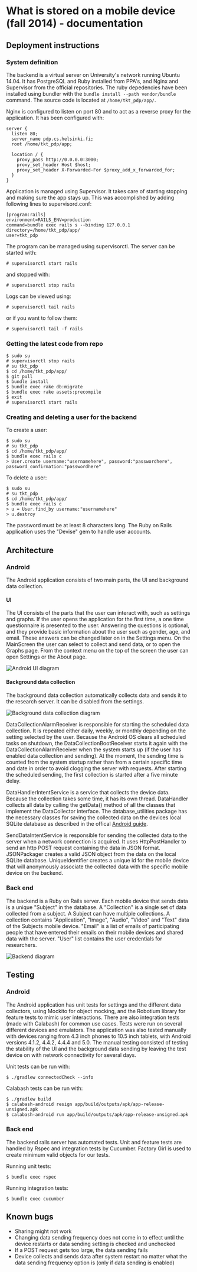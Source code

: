 What is stored on a mobile device (fall 2014) - documentation
=============================================================

Deployment instructions
-----------------------

### System definition

The backend is a virtual server on University's network running Ubuntu 14.04. It has PostgreSQL and Ruby installed from PPA's, and Nginx and Supervisor from the official repositories. The ruby depedencies have been installed using bundler with the `bundle install --path vendor/bundle` command. The source code is located at `/home/tkt_pdp/app/`.

Nginx is configured to listen on port 80 and to act as a reverse proxy for the application. It has been configured with:

```
server {
  listen 80;
  server_name pdp.cs.helsinki.fi;
  root /home/tkt_pdp/app;

  location / {
    proxy_pass http://0.0.0.0:3000;
    proxy_set_header Host $host;
    proxy_set_header X-Forwarded-For $proxy_add_x_forwarded_for;
  }
}
```

Application is managed using Supervisor. It takes care of starting stopping and making sure the app stays up. This was accomplished by adding following lines to supervisord.conf:

```
[program:rails]
environment=RAILS_ENV=production
command=bundle exec rails s --binding 127.0.0.1
directory=/home/tkt_pdp/app/
user=tkt_pdp
```

The program can be managed using supervisorctl. The server can be started with:

```
# supervisorctl start rails
```

and stopped with:

```
# supervisorctl stop rails
```

Logs can be viewed using:

```
# supervisorctl tail rails
```

or if you want to follow them:

```
# supervisorctl tail -f rails
```

### Getting the latest code from repo

```
$ sudo su
# supervisorctl stop rails
# su tkt_pdp
$ cd /home/tkt_pdp/app/
$ git pull
$ bundle install
$ bundle exec rake db:migrate
$ bundle exec rake assets:precompile
$ exit
# supervisorctl start rails
```

### Creating and deleting a user for the backend

To create a user:

```
$ sudo su
# su tkt_pdp
$ cd /home/tkt_pdp/app/
$ bundle exec rails c
> User.create username:"usernamehere", password:"passwordhere", password_confirmation:"passwordhere"
```

To delete a user:

```
$ sudo su
# su tkt_pdp
$ cd /home/tkt_pdp/app/
$ bundle exec rails c
> u = User.find_by username:"usernamehere"
> u.destroy
```

The password must be at least 8 characters long. The Ruby on Rails application uses the "Devise" gem to handle user accounts.

Architecture
------------

### Android

The Android application consists of two main parts, the UI and background data collection.

#### UI

The UI consists of the parts that the user can interact with, such as settings and graphs. If the user opens the application for the first time, a one time questionnaire is presented to the user. Answering the questions is optional, and they provide basic information about the user such as gender, age, and email. These answers can be changed later on in the Settings menu. On the MainScreen the user can select to collect and send data, or to open the Graphs page. From the context menu on the top of the screen the user can open Settings or the About page.

![Android UI diagram](android-UI.png)

#### Background data collection

The background data collection automatically collects data and sends it to the research server. It can be disabled from the settings.

![Background data collection diagram](background-data-collection-diagram.png)

DataCollectionAlarmReceiver is responsible for starting the scheduled data collection. It is repeated either daily, weekly, or monthly depending on the setting selected by the user. Because the Android OS clears all scheduled tasks on shutdown, the DataCollectionBootReceiver starts it again with the DataCollectionAlarmReceiver when the system starts up (if the user has enabled data collection and sending). At the moment, the sending time is counted from the system startup rather than from a certain specific time and date in order to avoid clogging the server with requests. After starting the scheduled sending, the first collection is started after a five minute delay.

DataHandlerIntentService is a service that collects the device data. Because the collection takes some time, it has its own thread. DataHandler collects all data by calling the getData() method of all the classes that implement the DataCollector interface. The database_utilities package has the necessary classes for saving the collected data on the devices local SQLite database as described in the offical [Android guide](https://developer.android.com/training/basics/data-storage/databases.html).

SendDataIntentService is responsible for sending the collected data to the server when a network connection is acquired. It uses HttpPostHandler to send an http POST request containing the data in JSON format. JSONPackager creates a valid JSON object from the data on the local SQLite database. UniqueIdentifier creates a unique id for the mobile device that will anonymously associate the collected data with the specific mobile device on the backend.

### Back end

The backend is a Ruby on Rails server. Each mobile device that sends data is a unique "Subject" in the database. A "Collection" is a single set of data collected from a subject. A Subject can have multiple collections. A collection contains "Application", "Image", "Audio", "Video" and "Text" data of the Subjects mobile device. "Email" is a list of emails of participating people that have entered their emails on their mobile devices and shared data with the server. "User" list contains the user credentials for researchers.

![Backend diagram](backend-architechture.png)

Testing
-------

### Android

The Android application has unit tests for settings and the different data collectors, using Mockito for object mocking, and the Robotium library for feature tests to mimic user interactions. There are also integration tests (made with Calabash) for common use cases. Tests were run on several different devices and emulators. The application was also tested manually with devices ranging from 4.3 inch phones to 10.5 inch tablets, with Android versions 4.1.2, 4.4.2, 4.4.4 and 5.0. The manual testing consisted of testing the stability of the UI and the background data sending by leaving the test device on with network connectivity for several days.

Unit tests can be run with:

```
$ ./gradlew connectedCheck --info
```

Calabash tests can be run with:

```
$ ./gradlew build
$ calabash-android resign app/build/outputs/apk/app-release-unsigned.apk
$ calabash-android run app/build/outputs/apk/app-release-unsigned.apk
```

### Back end

The backend rails server has automated tests. Unit and feature tests are handled by Rspec and integration tests by Cucumber. Factory Girl is used to create minimum valid objects for our tests.

Running unit tests:

```
$ bundle exec rspec
```

Running integration tests:

```
$ bundle exec cucumber
```

Known bugs
----------

-	Sharing might not work
-	Changing data sending frequency does not come in to effect until the device restarts or data sending setting is checked and unchecked
-	If a POST request gets too large, the data sending fails
-	Device collects and sends data after system restart no matter what the data sending frequency option is (only if data sending is enabled)
